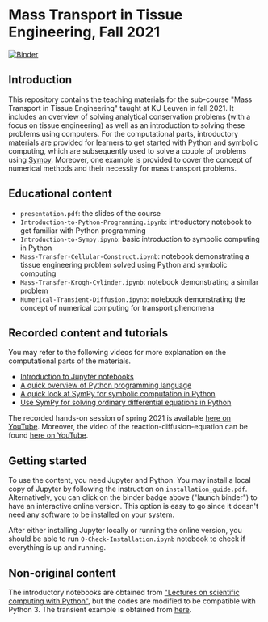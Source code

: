# Mass Transport in Tissue Engineering, Fall 2021

[![Binder](https://mybinder.org/badge_logo.svg)](https://mybinder.org/v2/gh/mbarzegary/mass-transport-tissue-engineering-fall2021/HEAD)

## Introduction

This repository contains the teaching materials for the sub-course "Mass Transport in Tissue Engineering" taught at KU Leuven in fall 2021. It includes an overview of solving analytical conservation problems (with a focus on tissue engineering) as well as an introduction to solving these problems using computers. For the computational parts, introductory materials are provided for learners to get started with Python and symbolic computing, which are subsequently used to solve a couple of problems using [Sympy](https://www.sympy.org/en/index.html). Moreover, one example is provided to cover the concept of numerical methods and their necessity for mass transport problems.

## Educational content

* `presentation.pdf`: the slides of the course
* `Introduction-to-Python-Programming.ipynb`: introductory notebook to get familiar with Python programming
* `Introduction-to-Sympy.ipynb`: basic introduction to sympolic computing in Python
* `Mass-Transfer-Cellular-Construct.ipynb`: notebook demonstrating a tissue engineering problem solved using Python and symbolic computing
* `Mass-Transfer-Krogh-Cylinder.ipynb`: notebook demonstrating a similar problem
* `Numerical-Transient-Diffusion.ipynb`: notebook demonstrating the concept of numerical computing for transport phenomena

## Recorded content and tutorials

You may refer to the following videos for more explanation on the computational parts of the materials.

* [Introduction to Jupyter notebooks](https://www.youtube.com/watch?v=_xYVsijBF8w&ab_channel=TuxRiders)
* [A quick overview of Python programming language](https://www.youtube.com/watch?v=w0jbjaJf_Ho&ab_channel=TuxRiders)
* [A quick look at SymPy for symbolic computation in Python](https://www.youtube.com/watch?v=lR40tFmSCwM&ab_channel=TuxRiders)
* [Use SymPy for solving ordinary differential equations in Python](https://www.youtube.com/watch?v=xCB8qgRrZwU&ab_channel=TuxRiders)

The recorded hands-on session of spring 2021 is available [here on YouTube](https://youtu.be/sm9GozNz3_w). Moreover, the video of the reaction-diffusion-equation can be found [here on YouTube](https://www.youtube.com/watch?v=YiIT3p507S0&ab_channel=MojtabaBarzegari).

## Getting started

To use the content, you need Jupyter and Python. You may install a local copy of Jupyter by following the instruction on `installation_guide.pdf`. Alternatively, you can click on the binder badge above ("launch binder") to have an interactive online version. This option is easy to go since it doesn't need any software to be installed on your system.

After either installing Jupyter locally or running the online version, you should be able to run `0-Check-Installation.ipynb` notebook to check if everything is up and running.


## Non-original content

The introductory notebooks are obtained from ["Lectures on scientific computing with Python"](https://github.com/jrjohansson/scientific-python-lectures), but the codes are modified to be compatible with Python 3. The transient example is obtained from [here](https://scipython.com/book/chapter-7-matplotlib/examples/the-two-dimensional-diffusion-equation/).
